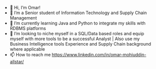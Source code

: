 - 👋 Hi, I’m Omar!
- 👀 I’m a Senior student of Information Technology and Supply Chain Management 
- 🌱 I’m currently learning Java and Python to integrate my skills with RDBMS platforms 
- 💞️ I’m looking to niche myself in a SQL/Data based roles and equip myself with more tools to be a successful Analyst | Also use my Business Intelligence tools Experience and Supply Chain background where applicable
- 📫 How to reach me https://www.linkedin.com/in/omar-mohiuddin-allstar/


<!---
OAM321/OAM321 is a ✨ special ✨ repository because its `README.md` (this file) appears on your GitHub profile.
You can click the Preview link to take a look at your changes.
--->

